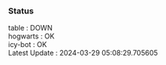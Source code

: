 ### Status


table : DOWN  
hogwarts : OK  
icy-bot : OK  
Latest Update : 2024-03-29 05:08:29.705605
